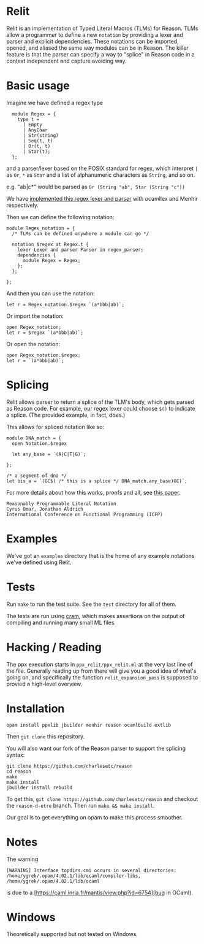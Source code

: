 # Relit

Relit is an implementation of Typed Literal Macros (TLMs) for Reason.
TLMs allow a programmer to define a new `notation` by providing a lexer
and parser and explicit dependencies. These notations can be imported, opened, and aliased the same
way modules can be in Reason. The killer feature is that the parser
can specify a way to "splice" in Reason code in a context independent
and capture avoiding way.

# Basic usage

Imagine we have defined a regex type
```
  module Regex = {
    type t = 
      | Empty
      | AnyChar 
      | Str(string)
      | Seq(t, t) 
      | Or(t, t) 
      | Star(t);
  };
```

and a parser/lexer based on the POSIX standard for regex,
which interpret `|` as `Or`,
`*` as `Star` and a list of alphanumeric characters as `String`, and so on.


e.g. "ab|c*" would be parsed as
`Or (String "ab", Star (String "c"))`

We have [implemented this regex lexer and parser](https://github.com/cyrus-/relit/tree/master/examples/regex_example/regex_parser) with ocamllex and Menhir respectively.



Then we can define the following notation:
```reason
module Regex_notation = { 
  /* TLMs can be defined anywhere a module can go */

  notation $regex at Regex.t {
    lexer Lexer and parser Parser in regex_parser;
    dependencies {
      module Regex = Regex;
    };
  };

};
```

And then you can use the notation:
```reason
let r = Regex_notation.$regex `(a*bbb|ab)`;
```

Or import the notation:
```reason
open Regex_notation;
let r = $regex `(a*bbb|ab)`;
```

Or open the notation:
```reason
open Regex_notation.$regex;
let r = `(a*bbb|ab)`;
```

# Splicing

Relit allows parser to return a splice of the TLM's body, which gets parsed
as Reason code. For example, our regex lexer could choose `$()` to indicate a splice.
(The provided example, in fact, does.)

This allows for spliced notation like so:

```reason
module DNA_match = {
  open Notation.$regex

  let any_base = `(A|C|T|G)`;

};

/* a segment of dna */
let bis_a = `(GC$( /* this is a splice */ DNA_match.any_base)GC)`;
```

For more details about how this works, proofs and all, see
[this paper](https://github.com/cyrus-/ptsms-paper/raw/master/icfp18/syntax-icfp18.pdf).

```
Reasonably Programmable Literal Notation
Cyrus Omar, Jonathan Aldrich
International Conference on Functional Programming (ICFP)
```

# Examples

We've got an `examples` directory that is the home of any example
notations we've defined using Relit.

# Tests

Run `make` to run the test suite. See the `test` directory for all of them.

The tests are run using [cram](https://bitheap.org/cram/), which makes
assertions on the output of compiling and running many small ML files.

# Hacking / Reading

The ppx execution starts in `ppx_relit/ppx_relit.ml` at the very last line
of the file. Generally reading up from there will give you a good idea
of what's going on, and specifically the function `relit_expansion_pass`
is supposed to provied a high-level overview.

# Installation

```opam install ppxlib jbuilder menhir reason ocamlbuild extlib```

Then `git clone` this repository.

You will also want our fork of the Reason parser to support the
splicing syntax:

```
git clone https://github.com/charlesetc/reason
cd reason
make
make install
jbuilder install rebuild 
```

To get this, `git clone https://github.com/charlesetc/reason`
and checkout the `reason-d-etre` branch. Then run `make && make install`.

Our goal is to get everything on opam to make this process smoother.

# Notes
The warning 

```[WARNING] Interface topdirs.cmi occurs in several directories: /home/ygrek/.opam/4.02.1/lib/ocaml/compiler-libs, /home/ygrek/.opam/4.02.1/lib/ocaml```

is due to a [https://caml.inria.fr/mantis/view.php?id=6754](bug in OCaml).

# Windows

Theoretically supported but not tested on Windows.
